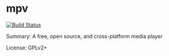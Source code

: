 #               mpv
 
[![Build Status](https://travis-ci.org/UnitedRPMs/mpv.svg?branch=master)](https://travis-ci.org/UnitedRPMs/mpv) 
 
Summary:        A free, open source, and cross-platform media player
 
License:        GPLv2+

